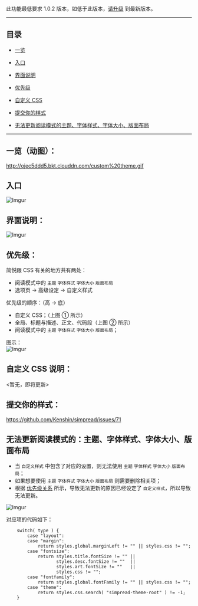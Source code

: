 此功能最低要求 1.0.2 版本，如低于此版本，[请升级](http://ksria.com/simpread/) 到最新版本。
***

目录
---
- [一览](https://github.com/Kenshin/simpread/wiki/%E8%87%AA%E5%AE%9A%E4%B9%89%E6%A0%B7%E5%BC%8F#%E4%B8%80%E8%A7%88%E5%8A%A8%E5%9B%BE)
- [入口](https://github.com/Kenshin/simpread/wiki/%E8%87%AA%E5%AE%9A%E4%B9%89%E6%A0%B7%E5%BC%8F#%E5%85%A5%E5%8F%A3)
- [界面说明](https://github.com/Kenshin/simpread/wiki/%E8%87%AA%E5%AE%9A%E4%B9%89%E6%A0%B7%E5%BC%8F#%E7%95%8C%E9%9D%A2%E8%AF%B4%E6%98%8E)
- [优先级](https://github.com/Kenshin/simpread/wiki/%E8%87%AA%E5%AE%9A%E4%B9%89%E6%A0%B7%E5%BC%8F#%E4%BC%98%E5%85%88%E7%BA%A7)
- [自定义 CSS](https://github.com/Kenshin/simpread/wiki/%E8%87%AA%E5%AE%9A%E4%B9%89%E6%A0%B7%E5%BC%8F#%E8%87%AA%E5%AE%9A%E4%B9%89-css-%E8%AF%B4%E6%98%8E)

- [提交你的样式](https://github.com/Kenshin/simpread/wiki/%E8%87%AA%E5%AE%9A%E4%B9%89%E6%A0%B7%E5%BC%8F#%E6%8F%90%E4%BA%A4%E4%BD%A0%E7%9A%84%E6%A0%B7%E5%BC%8F)

- [无法更新阅读模式的主题、字体样式、字体大小、版面布局](https://github.com/Kenshin/simpread/wiki/%E8%87%AA%E5%AE%9A%E4%B9%89%E6%A0%B7%E5%BC%8F#%E6%97%A0%E6%B3%95%E6%9B%B4%E6%96%B0%E9%98%85%E8%AF%BB%E6%A8%A1%E5%BC%8F%E7%9A%84%E4%B8%BB%E9%A2%98%E5%AD%97%E4%BD%93%E6%A0%B7%E5%BC%8F%E5%AD%97%E4%BD%93%E5%A4%A7%E5%B0%8F%E7%89%88%E9%9D%A2%E5%B8%83%E5%B1%80)

***

一览（动图）：
---

<http://ojec5ddd5.bkt.clouddn.com/custom%20theme.gif>

入口
---

![Imgur](https://i.imgur.com/RBjwlBB.png)

界面说明：
---
![Imgur](http://i.imgur.com/rzhI4BB.png)

优先级：
---

简悦跟 CSS 有关的地方共有两处：
- 阅读模式中的 `主题` `字体样式` `字体大小` `版面布局`
- 选项页 → 高级设定 → 自定义样式

优先级的顺序：（高 → 底）
- 自定义 CSS；（上图 ① 所示）
- 全局、标题与描述、正文、代码段（上图 ② 所示）
- 阅读模式中的 `主题` `字体样式` `字体大小` `版面布局`；

图示：  
![Imgur](http://i.imgur.com/zVhC3PV.png)

自定义 CSS 说明：
---
<暂无，即将更新>

提交你的样式：
---

https://github.com/Kenshin/simpread/issues/71

无法更新阅读模式的：主题、字体样式、字体大小、版面布局
---

- 当 `自定义样式` 中包含了对应的设置，则无法使用 `主题` `字体样式` `字体大小` `版面布局`；
- 如果想要使用 `主题` `字体样式` `字体大小` `版面布局` 则需要删除相关项；
- 根据 [优先级关系](https://github.com/Kenshin/simpread/wiki/%E8%87%AA%E5%AE%9A%E4%B9%89%E6%A0%B7%E5%BC%8F#%E4%BC%98%E5%85%88%E7%BA%A7) 所示，导致无法更新的原因已经设定了 `自定义样式`，所以导致无法更新。

![Imgur](http://i.imgur.com/1rbpZqy.png)

对应项的代码如下：

```
    switch( type ) {
        case "layout":
        case "margin":
            return styles.global.marginLeft != "" || styles.css != "";
        case "fontsize":
            return styles.title.fontSize != "" ||
                   styles.desc.fontSize != ""  ||
                   styles.art.fontSize != ""   ||
                   styles.css != "";
        case "fontfamily":
            return styles.global.fontFamily != "" || styles.css != "";
        case "theme":
            return styles.css.search( "simpread-theme-root" ) != -1;
    }
```